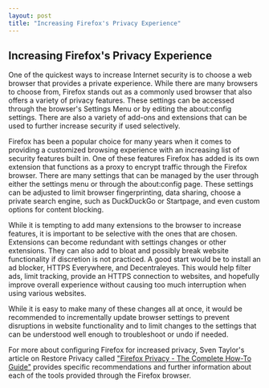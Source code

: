 ```yaml
---
layout: post
title: "Increasing Firefox's Privacy Experience"
---
```

## Increasing Firefox's Privacy Experience

One of the quickest ways to increase Internet security is to choose a web browser that provides a private experience. While there are many browsers to choose from, Firefox stands out as a commonly used browser that also offers a variety of privacy features. These settings can be accessed through the browser's Settings Menu or by editing the about:config settings. There are also a variety of add-ons and extensions that can be used to further increase security if used selectively.

Firefox has been a popular choice for many years when it comes to providing a customized browsing experience with an increasing list of security features built in. One of these features Firefox has added is its own extension that functions as a proxy to encrypt traffic through the Firefox browser. There are many settings that can be managed by the user through either the settings menu or through the about:config page. These settings can be adjusted to limit browser fingerprinting, data sharing, choose a private search engine, such as DuckDuckGo or Startpage, and even custom options for content blocking.

While it is tempting to add many extensions to the browser to increase features, it is important to be selective with the ones that are chosen. Extensions can become redundant with settings changes or other extensions. They can also add to bloat and possibly break website functionality if discretion is not practiced. A good start would be to install an ad blocker, HTTPS Everywhere, and Decentraleyes. This would help filter ads, limit tracking, provide an HTTPS connection to websites, and hopefully improve overall experience without causing too much interruption when using various websites.

While it is easy to make many of these changes all at once, it would be recommended to incrementally update browser settings to prevent disruptions in website functionality and to limit changes to the settings that can be understood well enough to troubleshoot or undo if needed.

For more about configuring Firefox for increased privacy, Sven Taylor's article on Restore Privacy called ["Firefox Privacy - The Complete How-To Guide"](https://restoreprivacy.com/firefox-privacy/) provides specific recommendations and further information about each of the tools provided through the Firefox browser.
